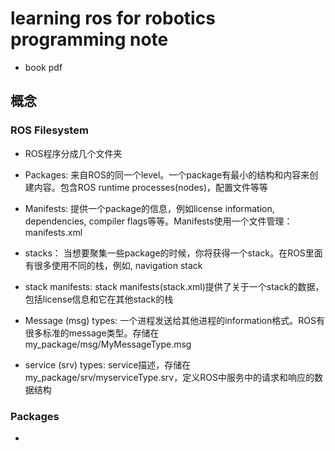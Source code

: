 # learning ros for robotics programming note

* book pdf

## 概念

### ROS Filesystem

* ROS程序分成几个文件夹

* Packages: 来自ROS的同一个level。一个package有最小的结构和内容来创建内容。包含ROS runtime processes(nodes)，配置文件等等

* Manifests: 提供一个package的信息，例如license information, dependencies, compiler flags等等。Manifests使用一个文件管理： manifests.xml

* stacks： 当想要聚集一些package的时候，你将获得一个stack。在ROS里面有很多使用不同的栈，例如, navigation stack

* stack manifests: stack manifests(stack.xml)提供了关于一个stack的数据，包括license信息和它在其他stack的栈

* Message (msg) types: 一个进程发送给其他进程的information格式。ROS有很多标准的message类型。存储在 my_package/msg/MyMessageType.msg

* service (srv) types: service描述，存储在 my_package/srv/myserviceType.srv，定义ROS中服务中的请求和响应的数据结构

### Packages

* 

